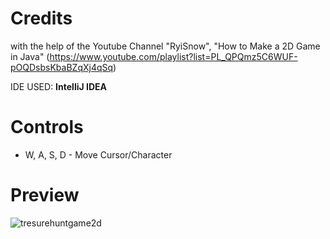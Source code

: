 # Credits
with the help of the Youtube Channel "RyiSnow", "How to Make a 2D Game in Java" (https://www.youtube.com/playlist?list=PL_QPQmz5C6WUF-pOQDsbsKbaBZqXj4qSq)

IDE USED: **IntelliJ IDEA**

# Controls
* W, A, S, D - Move Cursor/Character

# Preview

![tresurehuntgame2d](https://github.com/Andu02/Treasure-Hunt-Game-Project-2D/assets/133790348/e385c336-0ffb-402f-8fcd-61b86af7cc64)


